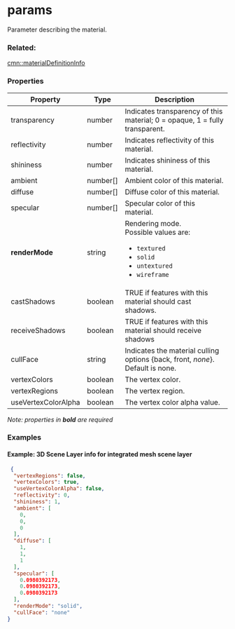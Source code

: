 # params

Parameter describing the material.

### Related:

[cmn::materialDefinitionInfo](materialDefinitionInfo.cmn.md)
### Properties

| Property | Type | Description |
| --- | --- | --- |
| transparency | number | Indicates transparency of this material; 0 = opaque, 1 = fully transparent. |
| reflectivity | number | Indicates reflectivity of this material. |
| shininess | number | Indicates shininess of this material. |
| ambient | number[] | Ambient color of this material. |
| diffuse | number[] | Diffuse color of this material. |
| specular | number[] | Specular color of this material. |
| **renderMode** | string | Rendering mode.<div>Possible values are:<ul><li>`textured`</li><li>`solid`</li><li>`untextured`</li><li>`wireframe`</li></ul></div> |
| castShadows | boolean | TRUE if features with this material should cast shadows. |
| receiveShadows | boolean | TRUE if features with this material should receive shadows |
| cullFace | string | Indicates the material culling options {back, front, *none*}. Default is none. |
| vertexColors | boolean | The vertex color. |
| vertexRegions | boolean | The vertex region. |
| useVertexColorAlpha | boolean | The vertex color alpha value. |

*Note: properties in **bold** are required*

### Examples 

#### Example: 3D Scene Layer info for integrated mesh scene layer 

```json
 {
  "vertexRegions": false,
  "vertexColors": true,
  "useVertexColorAlpha": false,
  "reflectivity": 0,
  "shininess": 1,
  "ambient": [
    0,
    0,
    0
  ],
  "diffuse": [
    1,
    1,
    1
  ],
  "specular": [
    0.0980392173,
    0.0980392173,
    0.0980392173
  ],
  "renderMode": "solid",
  "cullFace": "none"
} 
```


